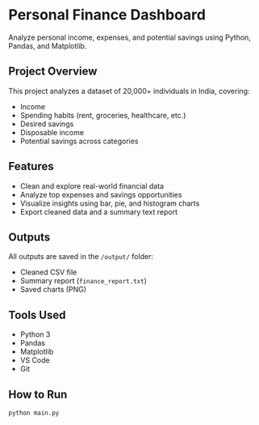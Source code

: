 # Personal Finance Dashboard

Analyze personal income, expenses, and potential savings using Python, Pandas, and Matplotlib.

## Project Overview

This project analyzes a dataset of 20,000+ individuals in India, covering:
- Income
- Spending habits (rent, groceries, healthcare, etc.)
- Desired savings
- Disposable income
- Potential savings across categories

## Features

- Clean and explore real-world financial data
- Analyze top expenses and savings opportunities
- Visualize insights using bar, pie, and histogram charts
- Export cleaned data and a summary text report

## Outputs

All outputs are saved in the `/output/` folder:
- Cleaned CSV file
- Summary report (`finance_report.txt`)
- Saved charts (PNG)

## Tools Used

- Python 3
- Pandas
- Matplotlib
- VS Code
- Git

## How to Run

```bash
python main.py
